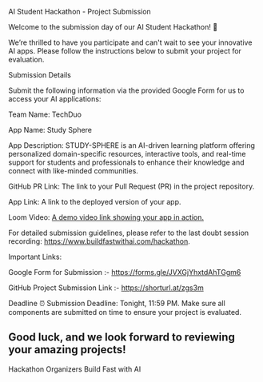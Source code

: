AI Student Hackathon - Project Submission

Welcome to the submission day of our AI Student Hackathon! 🚀

We’re thrilled to have you participate and can't wait to see your innovative AI apps. Please follow the instructions below to submit your project for evaluation.

Submission Details

Submit the following information via the provided Google Form for us to access your AI applications:

Team Name: TechDuo

App Name: Study Sphere

App Description: STUDY-SPHERE is an AI-driven learning platform offering personalized domain-specific resources, interactive tools, and real-time support for students and professionals to enhance their knowledge and connect with like-minded communities.

GitHub PR Link: The link to your Pull Request (PR) in the project repository.

App Link: A link to the deployed version of your app.

Loom Video: [A demo video link showing your app in action.](https://drive.google.com/drive/folders/1i3vVhHjqSb8PRuJB-pnu-UOewQNn6JN5?usp=sharing)


For detailed submission guidelines, please refer to the last doubt session recording: https://www.buildfastwithai.com/hackathon.

Important Links:

Google Form for Submission :- https://forms.gle/JVXGjYhxtdAhTGgm6

GitHub Project Submission Link :- https://shorturl.at/zgs3m

Deadline
⏰ Submission Deadline: Tonight, 11:59 PM. Make sure all components are submitted on time to ensure your project is evaluated.

Good luck, and we look forward to reviewing your amazing projects!
---
Hackathon Organizers
Build Fast with AI
